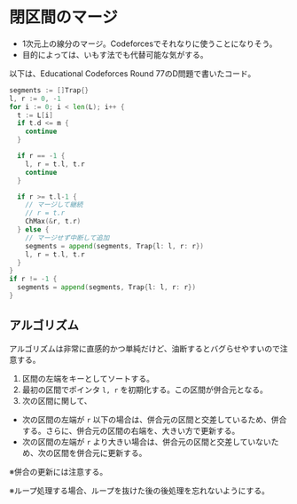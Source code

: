 # 閉区間のマージ

- 1次元上の線分のマージ。Codeforcesでそれなりに使うことになりそう。
- 目的によっては、いもす法でも代替可能な気がする。

以下は、Educational Codeforces Round 77のD問題で書いたコード。

```go
segments := []Trap{}
l, r := 0, -1
for i := 0; i < len(L); i++ {
  t := L[i]
  if t.d <= m {
    continue
  }

  if r == -1 {
    l, r = t.l, t.r
    continue
  }

  if r >= t.l-1 {
    // マージして継続
    // r = t.r
    ChMax(&r, t.r)
  } else {
    // マージせず中断して追加
    segments = append(segments, Trap{l: l, r: r})
    l, r = t.l, t.r
  }
}
if r != -1 {
  segments = append(segments, Trap{l: l, r: r})
}
```

## アルゴリズム

アルゴリズムは非常に直感的かつ単純だけど、油断するとバグらせやすいので注意する。

1. 区間の左端をキーとしてソートする。
2. 最初の区間でポインタ `l, r` を初期化する。この区間が併合元となる。
3. 次の区間に関して、
  - 次の区間の左端が `r` 以下の場合は、併合元の区間と交差しているため、併合する。さらに、併合元の区間の右端を、大きい方で更新する。
  - 次の区間の左端が `r` より大きい場合は、併合元の区間と交差していないため、次の区間を併合元に更新する。

※併合の更新には注意する。

※ループ処理する場合、ループを抜けた後の後処理を忘れないようにする。

